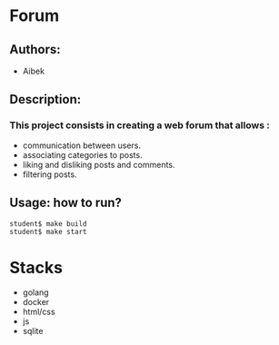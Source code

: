 # Forum

## Authors:
- Aibek

## Description:
### This project consists in creating a web forum that allows :

- communication between users.
- associating categories to posts.
- liking and disliking posts and comments.
- filtering posts.

## Usage: how to run?
```
student$ make build
student$ make start
```

# Stacks
- golang 
- docker 
- html/css 
- js 
- sqlite